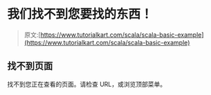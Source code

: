 # 我们找不到您要找的东西！

> 原文:[https://www.tutorialkart.com/scala/scala-basic-example](https://www.tutorialkart.com/scala/scala-basic-example)

## 找不到页面

找不到您正在查看的页面。请检查 URL，或浏览顶部菜单。